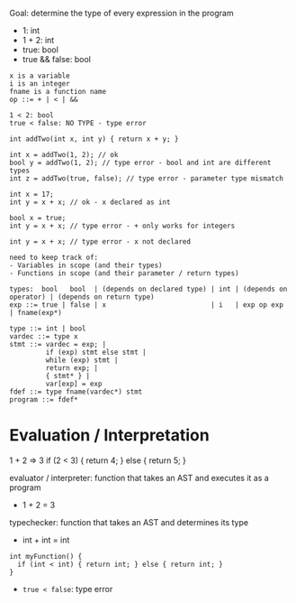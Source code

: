 Goal: determine the type of every expression in the program
- 1: int
- 1 + 2: int
- true: bool
- true && false: bool

```
x is a variable
i is an integer
fname is a function name
op ::= + | < | &&

1 < 2: bool
true < false: NO TYPE - type error

int addTwo(int x, int y) { return x + y; }

int x = addTwo(1, 2); // ok
bool y = addTwo(1, 2); // type error - bool and int are different types
int z = addTwo(true, false); // type error - parameter type mismatch

int x = 17;
int y = x + x; // ok - x declared as int

bool x = true;
int y = x + x; // type error - + only works for integers

int y = x + x; // type error - x not declared

need to keep track of:
- Variables in scope (and their types)
- Functions in scope (and their parameter / return types)

types:  bool   bool  | (depends on declared type) | int | (depends on operator) | (depends on return type)
exp ::= true | false | x                          | i   | exp op exp            | fname(exp*)

type ::= int | bool
vardec ::= type x
stmt ::= vardec = exp; |
         if (exp) stmt else stmt |
         while (exp) stmt |
         return exp; |
         { stmt* } |
         var[exp] = exp
fdef ::= type fname(vardec*) stmt
program ::= fdef*
```

# Evaluation / Interpretation
1 + 2 => 3
if (2 < 3) { return 4; } else { return 5; }

evaluator / interpreter: function that takes an AST and executes it as a program
- 1 + 2 = 3

typechecker: function that takes an AST and determines its type
- int + int = int

```
int myFunction() {
  if (int < int) { return int; } else { return int; }
}
```

- `true < false`: type error
